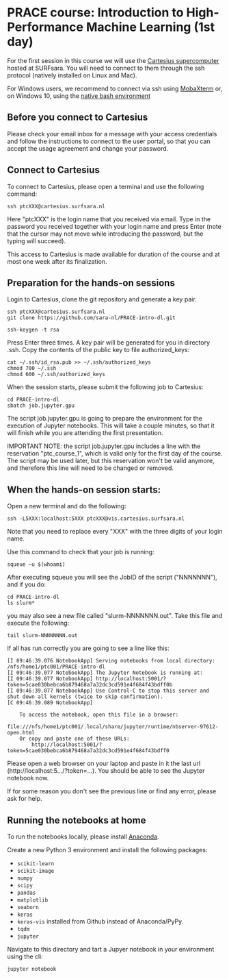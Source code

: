 # PRACE course: Introduction to High-Performance Machine Learning (1st day)

For the first session in this course we will use the [Cartesius supercomputer](https://userinfo.surfsara.nl/systems/cartesius) hosted at SURFsara. You will need to connect to them through the ssh protocol (natively installed on Linux and Mac).

For Windows users, we recommend to connect via ssh using [MobaXterm](https://mobaxterm.mobatek.net/) or, on Windows 10, using the [native bash environment](https://msdn.microsoft.com/en-us/commandline/wsl/install_guide)

## Before you connect to Cartesius

Please check your email inbox for a message with your access credentials and follow the instructions to connect to the user portal, so that you can accept the usage agreement and change your password.

## Connect to Cartesius

To connect to Cartesius, please open a terminal and use the following command:

    ssh ptcXXX@cartesius.surfsara.nl

Here "ptcXXX" is the login name that you received via email. Type in the password you received together with your login name and press Enter (note that the cursor may not move while introducing the password, but the typing will succeed).

This access to Cartesius is made available for duration of the course and at most one week after its finalization.

## Preparation for the hands-on sessions

Login to Cartesius, clone the git repository and generate a key pair.

    ssh ptcXXX@cartesius.surfsara.nl
    git clone https://github.com/sara-nl/PRACE-intro-dl.git
    
    ssh-keygen -t rsa

Press Enter three times. A key pair will be generated for you in directory .ssh. Copy the contents of the public key to file authorized_keys:

    cat ~/.ssh/id_rsa.pub >> ~/.ssh/authorized_keys
    chmod 700 ~/.ssh
    chmod 600 ~/.ssh/authorized_keys

When the session starts, please submit the following job to Cartesius:

    cd PRACE-intro-dl
    sbatch job.jupyter.gpu

The script job.jupyter.gpu is going to prepare the environment for the execution of Jupyter notebooks. This will take a couple minutes, so that it will finish while you are attending the first presentation.

IMPORTANT NOTE: the script job.jupyter.gpu includes a line with the reservation "ptc_course_1", which is valid only for the first day of the course. The script may be used later, but this reservation won't be valid anymore, and therefore this line will need to be changed or removed.


## When the hands-on session starts:

Open a new terminal and do the following:

    ssh -L5XXX:localhost:5XXX ptcXXX@vis.cartesius.surfsara.nl

Note that you need to replace every "XXX" with the three digits of your login name.
   
Use this command to check that your job is running:

    squeue –u $(whoami)
   
After executing squeue you will see the JobID of the script ("NNNNNNN"), and if you do:

    cd PRACE-intro-dl
    ls slurm*

you may also see a new file called "slurm-NNNNNNN.out". Take this file and execute the following:

    tail slurm-NNNNNNNN.out

If all has run correctly you are going to see a line like this:

    [I 09:46:39.076 NotebookApp] Serving notebooks from local directory: /nfs/home1/ptc001/PRACE-intro-dl
    [I 09:46:39.077 NotebookApp] The Jupyter Notebook is running at:
    [I 09:46:39.077 NotebookApp] http://localhost:5001/?token=5cae030bebca6b879468a7a32dc3cd591e4f684f43bdff0b
    [I 09:46:39.077 NotebookApp] Use Control-C to stop this server and shut down all kernels (twice to skip confirmation).
    [C 09:46:39.089 NotebookApp] 
    
        To access the notebook, open this file in a browser:
            file:///nfs/home1/ptc001/.local/share/jupyter/runtime/nbserver-97612-open.html
        Or copy and paste one of these URLs:
            http://localhost:5001/?token=5cae030bebca6b879468a7a32dc3cd591e4f684f43bdff0

Please open a web browser on your laptop and paste in it the last url (http://localhost:5.../?token=...). You should be able to see the Jupyter notebook now.

If for some reason you don't see the previous line or find any error, please ask for help.

## Running the notebooks at home

To run the notebooks locally, please install [Anaconda](https://www.anaconda.com/distribution/).

Create a new Python 3 environment and install the following packages:
- `scikit-learn`
- `scikit-image`
- `numpy`
- `scipy`
- `pandas`
- `matplotlib`
- `seaborn`
- `keras`
- `keras-vis` installed from Github instead of Anaconda/PyPy.
- `tqdm`
- `jupyter`

Navigate to this directory and tart a Jupyer notebook in your environment using the cli:

```
jupyter notebook
```

